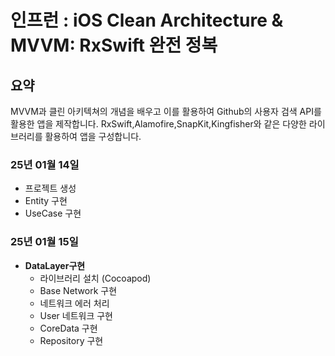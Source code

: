 # 인프런 : iOS Clean Architecture & MVVM: RxSwift 완전 정복

## 요약
MVVM과 클린 아키텍쳐의 개념을 배우고 이를 활용하여 Github의 사용자 검색 API를 활용한 앱을 제작합니다.
RxSwift,Alamofire,SnapKit,Kingfisher와 같은 다양한 라이브러리를 활용하여 앱을 구성합니다.

### 25년 01월 14일
- 프로젝트 생성
- Entity 구현
- UseCase 구현

### 25년 01월 15일
- **DataLayer구현**
  - 라이브러리 설치 (Cocoapod)
  - Base Network 구현
  - 네트워크 에러 처리
  - User 네트워크 구현
  - CoreData 구현
  - Repository 구현
